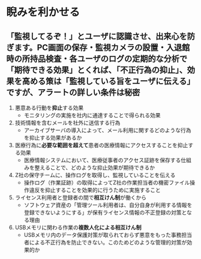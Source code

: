 # 睨みを利かせる

## 「監視してるぞ！」とユーザに認識させ、出来心を防ぎます。PC画面の保存・監視カメラの設置・入退館時の所持品検査・各ユーザのログの定期的な分析で「期待できる効果」とくれば、「不正行為の抑止」、効果を高める策は「監視している旨をユーザに伝える」ですが、アラートの詳しい条件は秘密

1. 悪意ある行動を**抑止**する効果
    * モニタリングの実施を社内に通達することで得られる効果
2. 技術情報を含むメールを社外に送信する行為
    * アーカイブサーバの導入によって、メール利用に関するどのような行為を抑止する効果があるか
3. 医療行為に**必要な範囲を超えて**患者の医療情報にアクセスすることを抑止する効果
    * 医療情報システムにおいて、医療従事者のアクセス証跡を保存する仕組みを整えることで、どのような抑止効果が期待できるか
4. Z社の保守チームに、操作ログを取得し、監視していることを伝える
    * 操作ログ（作業証跡）の取得によってZ社の作業担当者の機密ファイル操作違反を抑止することを効果的に行うために実施すること
5. ライセンス利用者と登録者の間で**相互けん制**が働くから
    * ソフトウェア資産の「管理ツール利用者は、自分自身が利用する情報を登録できないようにする」が保有ライセンス情報の不正登録の対策となる理由
6. USBメモリに関わる作業の**複数人化による相互けん制**
    * USBメモリ内のデータ保護対策が取られておらず悪意をもった事務担当者による不正行為を防止できない。このためどのような管理的対策が効果的か
    
